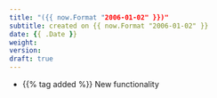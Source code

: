 ```yaml
---
title: "({{ now.Format "2006-01-02" }})"
subtitle: created on {{ now.Format "2006-01-02" }}
date: {{ .Date }}
weight:
version:
draft: true
---
```


<!-- Available tags are: added, changed, deprecated, removed, fixed, security -->
- {{% tag added %}} New functionality
